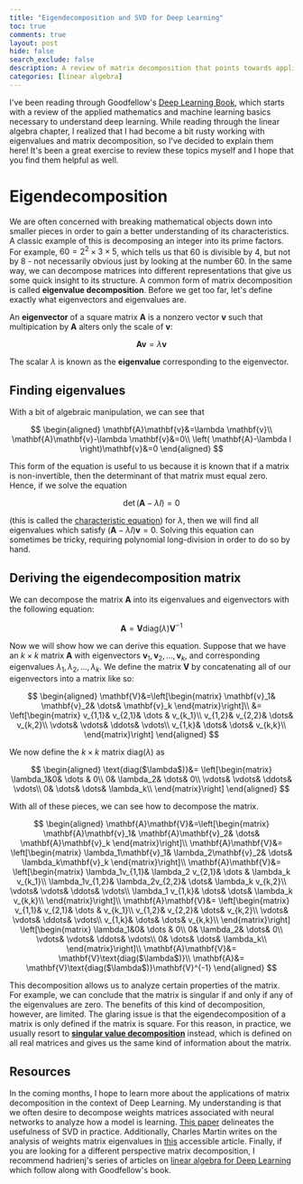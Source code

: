 ```yaml
---
title: "Eigendecomposition and SVD for Deep Learning"
toc: true
comments: true
layout: post
hide: false
search_exclude: false
description: A review of matrix decomposition that points towards applications in deep learning.
categories: [linear algebra]
---
```


I've been reading through Goodfellow's [Deep Learning Book](https://www.deeplearningbook.org), which starts with a review of the applied mathematics and machine learning basics necessary to understand deep learning. While reading through the linear algebra chapter, I realized that I had become a bit rusty working with eigenvalues and matrix decomposition, so I've decided to explain them here! It's been a great exercise to review these topics myself and I hope that you find them helpful as well.

# Eigendecomposition

We are often concerned with breaking mathematical objects down into smaller pieces in order to gain a better understanding of its characteristics. A classic example of this is decomposing an integer into its prime factors. For example, $60=2^2\times 3 \times 5$, which tells us that 60 is divisible by 4, but not by 8 - not necessarily obvious just by looking at the number 60. In the same way, we can decompose matrices into different representations that give us some quick insight to its structure. A common form of matrix decomposition is called **eigenvalue decomposition**. Before we get too far, let's define exactly what eigenvectors and eigenvalues are.

An **eigenvector** of a square matrix $\mathbf{A}$ is a nonzero vector $\mathbf{v}$ such that multipication by $\mathbf{A}$ alters only the scale of $\mathbf{v}$:

$$\mathbf{A}\mathbf{v}=\lambda \mathbf{v}$$

The scalar $\lambda$ is known as the **eigenvalue** corresponding to the eigenvector.

## Finding eigenvalues

With a bit of algebraic manipulation, we can see that

$$
\begin{aligned}
\mathbf{A}\mathbf{v}&=\lambda \mathbf{v}\\
\mathbf{A}\mathbf{v}-\lambda \mathbf{v}&=0\\
\left(  \mathbf{A}-\lambda I \right)\mathbf{v}&=0
\end{aligned}
$$

This form of the equation is useful to us because it is known that if a matrix is non-invertible, then the determinant of that matrix must equal zero. Hence, if we solve the equation

$$\det\left(\mathbf{A}-\lambda I\right)=0$$

(this is called the [characteristic equation](http://mathworld.wolfram.com/CharacteristicEquation.html)) for $\lambda$, then we will find all eigenvalues which satisfy $\left(  \mathbf{A}-\lambda I \right)\mathbf{v}=0$. Solving this equation can sometimes be tricky, requiring polynomial long-division in order to do so by hand.

## Deriving the eigendecomposition matrix

We can decompose the matrix $\mathbf{A}$ into its eigenvalues and eigenvectors with the following equation:

$$\mathbf{A}=\mathbf{V}\text{diag($\lambda$)}\mathbf{V}^{-1} $$

Now we will show how we can derive this equation. Suppose that we have an $k\times k$ matrix $\mathbf{A}$ with eigenvectors $\mathbf{v}_1, \mathbf{v}_2, \dots, \mathbf{v}_k$, and corresponding eigenvalues $\lambda_1, \lambda_2, \dots, \lambda_k$. We define the matrix $\mathbf{V}$ by concatenating all of our eigenvectors into a matrix like so:

$$
\begin{aligned}
\mathbf{V}&=\left[\begin{matrix}
\mathbf{v}_1& \mathbf{v}_2& \dots& \mathbf{v}_k
\end{matrix}\right]\\
&= \left[\begin{matrix}
v_{1,1}& v_{2,1}& \dots & v_{k_1}\\
v_{1,2}& v_{2,2}& \dots& v_{k,2}\\
\vdots& \vdots& \ddots& \vdots\\
v_{1,k}& \dots& \dots& v_{k,k}\\
\end{matrix}\right]
\end{aligned}
$$

We now define the $k\times k$ matrix $\text{diag($\lambda$)}$ as

$$
\begin{aligned}
\text{diag($\lambda$)}&= \left[\begin{matrix}
\lambda_1&0& \dots & 0\\
0& \lambda_2& \dots& 0\\
\vdots& \vdots& \ddots& \vdots\\
0& \dots& \dots& \lambda_k\\
\end{matrix}\right]
\end{aligned}
$$

With all of these pieces, we can see how to decompose the matrix.

$$
\begin{aligned}
\mathbf{A}\mathbf{V}&=\left[\begin{matrix}
\mathbf{A}\mathbf{v}_1& \mathbf{A}\mathbf{v}_2& \dots& \mathbf{A}\mathbf{v}_k
\end{matrix}\right]\\
\mathbf{A}\mathbf{V}&= \left[\begin{matrix}
\lambda_1\mathbf{v}_1& \lambda_2\mathbf{v}_2& \dots& \lambda_k\mathbf{v}_k
\end{matrix}\right]\\
\mathbf{A}\mathbf{V}&= \left[\begin{matrix}
\lambda_1v_{1,1}& \lambda_2 v_{2,1}& \dots &  \lambda_k v_{k_1}\\
\lambda_1v_{1,2}&  \lambda_2v_{2,2}& \dots&  \lambda_k v_{k,2}\\
\vdots& \vdots& \ddots& \vdots\\
\lambda_1 v_{1,k}& \dots& \dots&  \lambda_k v_{k,k}\\
\end{matrix}\right]\\
\mathbf{A}\mathbf{V}&= \left[\begin{matrix}
v_{1,1}& v_{2,1}& \dots & v_{k_1}\\
v_{1,2}& v_{2,2}& \dots& v_{k,2}\\
\vdots& \vdots& \ddots& \vdots\\
v_{1,k}& \dots& \dots& v_{k,k}\\
\end{matrix}\right]
\left[\begin{matrix}
\lambda_1&0& \dots & 0\\
0& \lambda_2& \dots& 0\\
\vdots& \vdots& \ddots& \vdots\\
0& \dots& \dots& \lambda_k\\
\end{matrix}\right]\\
\mathbf{A}\mathbf{V}&= \mathbf{V}\text{diag($\lambda$)}\\
\mathbf{A}&= \mathbf{V}\text{diag($\lambda$)}\mathbf{V}^{-1}
\end{aligned}
$$

This decomposition allows us to analyze certain properties of the matrix. For example, we can conclude that the matrix is singular if and only if any of the eigenvalues are zero. The benefits of this kind of decomposition, however, are limited. The glaring issue is that the eigendecomposition of a matrix is only defined if the matrix is square. For this reason, in practice, we usually resort to **[singular value decomposition](http://mathworld.wolfram.com/SingularValueDecomposition.html)** instead, which is defined on all real matrices and gives us the same kind of information about the matrix.

## Resources

In the coming months, I hope to learn more about the applications of matrix decomposition in the context of Deep Learning. My understanding is that we often desire to decompose weights matrices associated with neural networks to analyze how a model is learning. [This paper](https://arxiv.org/abs/1803.09327) delineates the usefulness of SVD in practice. Additionally, Charles Martin writes on the analysis of weights matrix eigenvalues in [this](https://calculatedcontent.com/2018/10/07/dont-peek-deep-learning-without-looking-at-test-data/) accessible article. Finally, if you are looking for a different perspective matrix decomposition, I recommend hadrienj's series of articles on [linear algebra for Deep Learning](https://hadrienj.github.io/deep-learning-book-series-home/) which follow along with Goodfellow's book.
